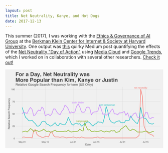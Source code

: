 ```yaml
--- 
layout: post 
title: Net Neutrality, Kanye, and Hot Dogs
date: 2017-12-13
---
```


This summer (2017), I was working with the [Ethics & Governance of AI Group](https://cyber.harvard.edu/research/ai) at the [Berkman Klein Center for Internet & Society at Harvard University](https://cyber.harvard.edu/). One output was [this](https://medium.com/berkman-klein-center/net-neutrality-kanye-and-hot-dogs-b3cfae106d75) quirky Medium post quantifying the effects of the [Net Neutrality "Day of Action"](https://en.wikipedia.org/wiki/Day_of_Action_to_Save_Net_Neutrality) using [Media Cloud](https://www.mediacloud.org/) and [Google Trends](https://trends.google.com/trends/), which I worked on in collaboration with several other researchers. [Check it out!](https://medium.com/berkman-klein-center/net-neutrality-kanye-and-hot-dogs-b3cfae106d75)

![center](/figs/2017-12-13-net-neutrality-kanye-hot-dogs/net_neutrality_plot.png)

